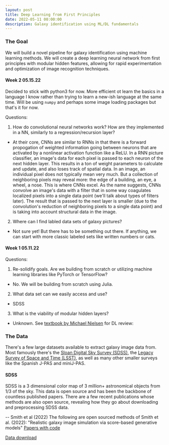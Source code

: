 ```yaml
---
layout: post
title: Deep Learning from First Principles
date: 2022-05-11 00:00:00
description: Galaxy identification using ML/DL fundamentals
---
```


### The Goal
We will build a novel pipeline for galaxy identification using machine learning methods.
We will create a deep learning neural network from first principles with modular hidden features, allowing for rapid experimentation and optimization of image recognition techniques.

#### Week 2 05.15.22
Decided to stick with python3 for now. More efficient ot learn the basics in a language I know rather than trying to learn a new-ish language at the same time. Will be using `numpy` and perhaps some image loading packages but that's it for now.

Questions:

1. How do convolutional neural networks work? How are they implemented in a NN, similarly to a regression/recursion layer?
- At their core, CNNs are similar to RNNs in that there is a forward propogation of weighted information going between neurons that are activated by a nonlinear activation function like a ReLU. In a RNN picture classifier, an image's data for each pixel is passed to each neuron of the next hidden layer. This results in a ton of weight parameters to calculate and update, and also loses track of spatial data. In an image, an individual pixel does not typically mean very much. But a collection of neighboring pixels may reveal more: the edge of a building, an eye, a wheel, a nose. This is where CNNs excel. As the name suggests, CNNs convolve an image's data with a filter that in some way coagulates localized pixels into a single data point (we'll talk about types of filters later). The result that is passed to the next layer is smaller (due to the convolution's reduction of neighboring pixels to a single data point) and is taking into account structural data in the image. 

2. Where can I find labled data sets of galaxy pictures?
- Not sure yet! But there has to be something out there. If anything, we can start with more classic labeled sets like written numbers or cats.

#### Week 1 05.11.22
Questions:

1. Re-solidify goals. Are we building from scratch or utilizing machine learning libraries like PyTorch or TensorFlow?
- No. We will be building from scratch using Julia.
2. What data set can we easily access and use?
- SDSS
3. What is the viability of modular hidden layers?
- Unknown. See [textbook by Michael Nielsen](http://neuralnetworksanddeeplearning.com/chap1.html) for DL review: 

### The Data
There's a few large datasets available to extract galaxy image data from. Most famously there's the [Sloan Digital Sky Survey (SDSS)](https://www.sdss.org/), the [Legacy Survey of Space and Time (LSST)](https://www.lsst.org/), as well as many other smaller surveys like the Spanish J-PAS and miniJ-PAS.

#### SDSS
SDSS is a 3 dimensional color map of 3 million+ astronomical objects from 1/3 of the sky. This data is open source and has been the backbone of countless published papers. There are a few recent publications whose methods are also open source, revealing how they go about downloading and preprocessing SDSS data.

-- Smith et al (2022)
The following are open sourced methods of Smith et al. (2022): "Realistic galaxy image simulation via score-based generative models"
[Papers with code](https://paperswithcode.com/paper/realistic-galaxy-image-simulation-via-score)

[Data download](https://github.com/Smith42/astroddpm/tree/master/data/sdss)

